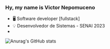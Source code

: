 ### Hy, my name is Victor Nepomuceno

- 🖥️ Software developer [fullstack]
- 💡  Desenvolvedor de Sistemas - SENAI 2023
- 
![Anurag's GitHub stats](https://github-readme-stats.vercel.app/api?username=anuraghazra&show_icons=true&theme=cobalt)
